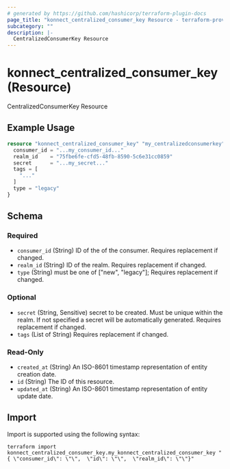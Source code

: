 ```yaml
---
# generated by https://github.com/hashicorp/terraform-plugin-docs
page_title: "konnect_centralized_consumer_key Resource - terraform-provider-konnect"
subcategory: ""
description: |-
  CentralizedConsumerKey Resource
---
```


# konnect_centralized_consumer_key (Resource)

CentralizedConsumerKey Resource

## Example Usage

```terraform
resource "konnect_centralized_consumer_key" "my_centralizedconsumerkey" {
  consumer_id = "...my_consumer_id..."
  realm_id    = "75fbe6fe-cfd5-48fb-8590-5c6e31cc0859"
  secret      = "...my_secret..."
  tags = [
    "..."
  ]
  type = "legacy"
}
```

<!-- schema generated by tfplugindocs -->
## Schema

### Required

- `consumer_id` (String) ID of the of the consumer. Requires replacement if changed.
- `realm_id` (String) ID of the realm. Requires replacement if changed.
- `type` (String) must be one of ["new", "legacy"]; Requires replacement if changed.

### Optional

- `secret` (String, Sensitive) secret to be created. Must be unique within the realm. If not specified a secret will be automatically generated. Requires replacement if changed.
- `tags` (List of String) Requires replacement if changed.

### Read-Only

- `created_at` (String) An ISO-8601 timestamp representation of entity creation date.
- `id` (String) The ID of this resource.
- `updated_at` (String) An ISO-8601 timestamp representation of entity update date.

## Import

Import is supported using the following syntax:

```shell
terraform import konnect_centralized_consumer_key.my_konnect_centralized_consumer_key "{ \"consumer_id\": \"\",  \"id\": \"\",  \"realm_id\": \"\"}"
```
